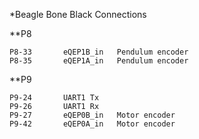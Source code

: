 *Beagle Bone Black Connections

**P8

    P8-33		eQEP1B_in	Pendulum encoder
    P8-35		eQEP1A_in	Pendulum encoder
    
**P9

	P9-24		UART1 Tx
	P9-26		UART1 Rx
    P9-27		eQEP0B_in	Motor encoder
    P9-42		eQEP0A_in	Motor encoder
